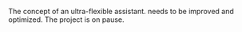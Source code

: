 The concept of an ultra-flexible assistant. needs to be improved and optimized. The project is on pause.
